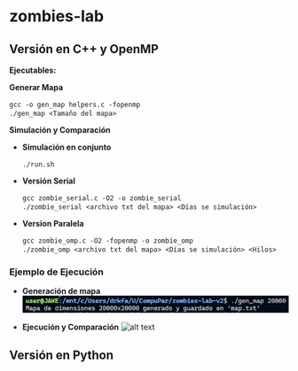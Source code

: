 # zombies-lab

## **Versión en C++ y OpenMP**

**Ejecutables:**

**Generar Mapa**
```
gcc -o gen_map helpers.c -fopenmp
./gen_map <Tamaño del mapa>
```

**Simulación y Comparación**
- **Simulación en conjunto**
    ```
    ./run.sh
    ```


- **Versión Serial**
    ```
    gcc zombie_serial.c -O2 -o zombie_serial
    ./zombie_serial <archivo txt del mapa> <Días se simulación> 
    ```

- **Version Paralela**
    ```
    gcc zombie_omp.c -O2 -fopenmp -o zombie_omp
    ./zombie_omp <archivo txt del mapa> <Días se simulación> <Hilos>
    ```

### Ejemplo de Ejecución

- **Generación de mapa**
![alt text](assets/exampleC.png)

- **Ejecución y Comparación**
![alt text](assets/example2C.png)

## **Versión en Python**

